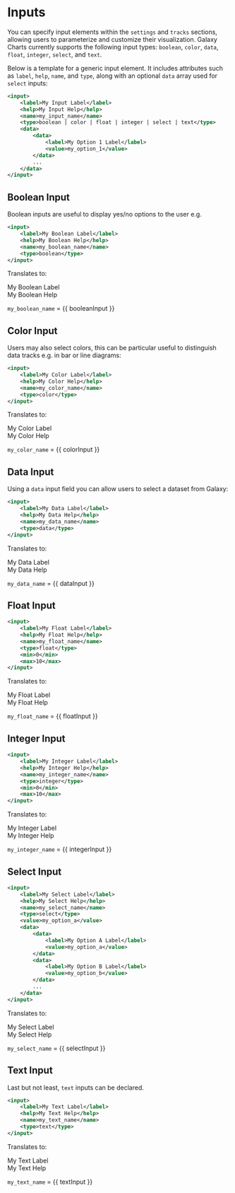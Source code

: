 # Inputs

You can specify input elements within the `settings` and `tracks` sections, allowing users to parameterize and customize their visualization. Galaxy Charts currently supports the following input types: `boolean`, `color`, `data`, `float`, `integer`, `select`, and `text`.

Below is a template for a generic input element. It includes attributes such as `label`, `help`, `name`, and `type`, along with an optional `data` array used for `select` inputs:

```xml
<input>
    <label>My Input Label</label>
    <help>My Input Help</help>
    <name>my_input_name</name>
    <type>boolean | color | float | integer | select | text</type>
    <data>
        <data>
            <label>My Option 1 Label</label>
            <value>my_option_1</value>
        </data>
        ...
    </data>
</input>
```

## Boolean Input

Boolean inputs are useful to display yes/no options to the user e.g.

```xml
<input>
    <label>My Boolean Label</label>
    <help>My Boolean Help</help>
    <name>my_boolean_name</name>
    <type>boolean</type>
</input>
```

Translates to:

<ClientOnly>
<div class="rounded border p-4">
    <div class="font-bold pb-1">My Boolean Label</div>
    <div class="text-xs pb-1">My Boolean Help</div>
    <n-switch v-model:value="booleanInput"/>
</div>
</ClientOnly>

`my_boolean_name`
<span class="font-thin"> = {{ booleanInput }}</span>

## Color Input
    
Users may also select colors, this can be particular useful to distinguish data tracks e.g. in bar or line diagrams:

```xml
<input>
    <label>My Color Label</label>
    <help>My Color Help</help>
    <name>my_color_name</name>
    <type>color</type>
</input>
```

Translates to:

<ClientOnly>
<div class="rounded border p-4">
    <div class="font-bold pb-1">My Color Label</div>
    <div class="text-xs pb-1">My Color Help</div>
    <n-color-picker
        v-model:value="colorInput"
        :modes="['hex']"
        :show-alpha="false"/>
</div>
</ClientOnly>

`my_color_name`
<span class="font-thin"> = {{ colorInput }}</span>

## Data Input
    
Using a `data` input field you can allow users to select a dataset from Galaxy:

```xml
<input>
    <label>My Data Label</label>
    <help>My Data Help</help>
    <name>my_data_name</name>
    <type>data</type>
</input>
```

Translates to:

<ClientOnly>
<div class="rounded border p-4">
    <div class="font-bold pb-1">My Data Label</div>
    <div class="text-xs pb-1">My Data Help</div>
    <n-select v-model:value="dataInput" :options="dataOptions" filterable />
</div>
</ClientOnly>

`my_data_name`
<span class="font-thin"> = {{ dataInput }}</span>

## Float Input

```xml
<input>
    <label>My Float Label</label>
    <help>My Float Help</help>
    <name>my_float_name</name>
    <type>float</type>
    <min>0</min>
    <max>10</max>
</input>
```

Translates to:

<ClientOnly>
    <div class="rounded border p-4">
        <div class="font-bold pb-1">My Float Label</div>
        <div class="text-xs pb-1">My Float Help</div>
        <n-slider
            class="mb-2"
            v-model:value="floatInput"
            :min="0"
            :max="10"
            :step="0.01" />
        <n-input-number
            v-model:value="floatInput"
            size="small"
            :min="0"
            :max="10"
            :step="0.01" />
    </div>
</ClientOnly>

`my_float_name`
<span class="font-thin"> = {{ floatInput }}</span>

## Integer Input

```xml
<input>
    <label>My Integer Label</label>
    <help>My Integer Help</help>
    <name>my_integer_name</name>
    <type>integer</type>
    <min>0</min>
    <max>10</max>
</input>
```

Translates to:

<ClientOnly>
    <div class="rounded border p-4">
        <div class="font-bold pb-1">My Integer Label</div>
        <div class="text-xs pb-1">My Integer Help</div>
        <n-slider
            class="mb-2"
            v-model:value="integerInput"
            :min="0"
            :max="10"
            :step="1" />
        <n-input-number
            v-model:value="integerInput"
            size="small"
            :min="0"
            :max="10"
            :step="1" />
    </div>
</ClientOnly>

`my_integer_name`
<span class="font-thin"> = {{ integerInput }}</span>

## Select Input
    
```xml
<input>
    <label>My Select Label</label>
    <help>My Select Help</help>
    <name>my_select_name</name>
    <type>select</type>
    <value>my_option_a</value>
    <data>
        <data>
            <label>My Option A Label</label>
            <value>my_option_a</value>
        </data>
        <data>
            <label>My Option B Label</label>
            <value>my_option_b</value>
        </data>
        ...
    </data>
</input>
```

Translates to:

<ClientOnly>
<div class="rounded border p-4">
    <div class="font-bold pb-1">My Select Label</div>
    <div class="text-xs pb-1">My Select Help</div>
    <n-select v-model:value="selectInput" :options="selectOptions" />
</div>
</ClientOnly>

`my_select_name`
<span class="font-thin"> = {{ selectInput }}</span>

## Text Input

Last but not least, `text` inputs can be declared.

```xml
<input>
    <label>My Text Label</label>
    <help>My Text Help</help>
    <name>my_text_name</name>
    <type>text</type>
</input>
```

Translates to:

<ClientOnly>
    <div class="rounded border p-4">
        <div class="font-bold pb-1">My Text Label</div>
        <div class="text-xs pb-1">My Text Help</div>
        <n-input v-model:value="textInput" />
    </div>
</ClientOnly>

`my_text_name`
<span class="font-thin"> = {{ textInput }}</span>

<script setup>
import * as naiveui from 'naive-ui';
const { NSwitch, NColorPicker, NSelect, NSlider, NInputNumber, NInput } = naiveui;
import { ref } from "vue";
const booleanInput = ref(true);
const colorInput = ref("#0284c7");
const dataInput = ref("dataset_id_a");
const floatInput = ref(1);
const integerInput = ref(1);
const textInput = ref("My Text");
const selectInput = ref("my_option_a");

const dataOptions = [
    {
        label: 'Galaxy Dataset A',
        value: 'dataset_id_a',
    },
    {
        label: 'Galaxy Dataset B',
        value: 'dataset_id_b'
    },
];

const selectOptions = [
    {
        label: 'My Option A',
        value: 'my_option_a',
    },
    {
        label: 'My Option B',
        value: 'my_option_b'
    },
];
</script>